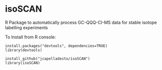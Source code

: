 # isoSCAN
R Package to automatically process GC-QQQ-CI-MS data for stable isotope labelling experiments


To Install from R console:

````
install.packages("devtools", dependencies=TRUE)
library(devtools) 

install_github("jcapelladesto/isoSCAN")
library(isoSCAN) 
````
